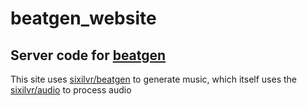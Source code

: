 # beatgen_website

## Server code for [beatgen](https://beatgen.herokuapp.com)

This site uses [sixilvr/beatgen](https://github.com/sixilvr/beatgen) to generate music,
which itself uses the [sixilvr/audio](https://github.com/sixilvr/audio) to process audio
